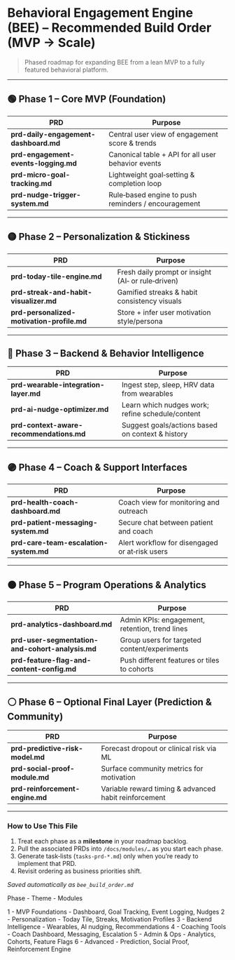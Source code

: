 
# Behavioral Engagement Engine (BEE) – Recommended Build Order (MVP → Scale)

> Phased roadmap for expanding BEE from a lean MVP to a fully featured behavioral platform.

---

## 🟢 Phase 1 – Core MVP (Foundation)

| PRD | Purpose |
|-----|---------|
| **prd-daily-engagement-dashboard.md** | Central user view of engagement score & trends |
| **prd-engagement-events-logging.md** | Canonical table + API for all user behavior events |
| **prd-micro-goal-tracking.md** | Lightweight goal‑setting & completion loop |
| **prd-nudge-trigger-system.md** | Rule‑based engine to push reminders / encouragement |

---

## 🟡 Phase 2 – Personalization & Stickiness

| PRD | Purpose |
|-----|---------|
| **prd-today-tile-engine.md** | Fresh daily prompt or insight (AI‑ or rule‑driven) |
| **prd-streak-and-habit-visualizer.md** | Gamified streaks & habit consistency visuals |
| **prd-personalized-motivation-profile.md** | Store + infer user motivation style/persona |

---

## 🔵 Phase 3 – Backend & Behavior Intelligence

| PRD | Purpose |
|-----|---------|
| **prd-wearable-integration-layer.md** | Ingest step, sleep, HRV data from wearables |
| **prd-ai-nudge-optimizer.md** | Learn which nudges work; refine schedule/content |
| **prd-context-aware-recommendations.md** | Suggest goals/actions based on context & history |

---

## 🟣 Phase 4 – Coach & Support Interfaces

| PRD | Purpose |
|-----|---------|
| **prd-health-coach-dashboard.md** | Coach view for monitoring and outreach |
| **prd-patient-messaging-system.md** | Secure chat between patient and coach |
| **prd-care-team-escalation-system.md** | Alert workflow for disengaged or at‑risk users |

---

## 🟤 Phase 5 – Program Operations & Analytics

| PRD | Purpose |
|-----|---------|
| **prd-analytics-dashboard.md** | Admin KPIs: engagement, retention, trend lines |
| **prd-user-segmentation-and-cohort-analysis.md** | Group users for targeted content/experiments |
| **prd-feature-flag-and-content-config.md** | Push different features or tiles to cohorts |

---

## ⚪ Phase 6 – Optional Final Layer (Prediction & Community)

| PRD | Purpose |
|-----|---------|
| **prd-predictive-risk-model.md** | Forecast dropout or clinical risk via ML |
| **prd-social-proof-module.md** | Surface community metrics for motivation |
| **prd-reinforcement-engine.md** | Variable reward timing & advanced habit reinforcement |

---

### How to Use This File
1. Treat each phase as a **milestone** in your roadmap backlog.  
2. Pull the associated PRDs into `/docs/modules/…` as you start each phase.  
3. Generate task‑lists (`tasks-prd-*.md`) only when you’re ready to implement that PRD.  
4. Revisit ordering as business priorities shift.

*Saved automatically as `bee_build_order.md`*

Phase - Theme           -          Modules

1 - MVP Foundations - Dashboard, Goal Tracking, Event Logging, Nudges
2 - Personalization - Today Tile, Streaks, Motivation Profiles
3 - Backend Intelligence - Wearables, AI nudging, Recommendations
4 - Coaching Tools - Coach Dashboard, Messaging, Escalation
5 - Admin & Ops - Analytics, Cohorts, Feature Flags
6 - Advanced - Prediction, Social Proof, Reinforcement Engine

